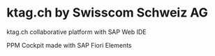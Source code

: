 # ktag.ch by Swisscom Schweiz AG
ktag.ch collaborative platform with SAP Web IDE

PPM Cockpit made with SAP Fiori Elements